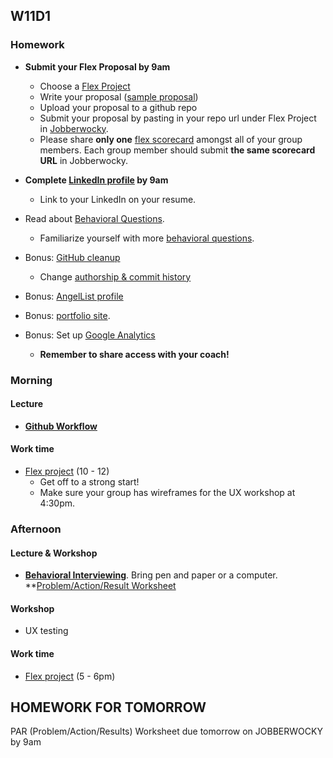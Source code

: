 ## W11D1
### Homework
* **Submit your Flex Proposal by 9am**
  * Choose a [Flex Project][flex-project]
  * Write your proposal ([sample proposal][flex-sample-proposal])
  * Upload your proposal to a github repo
  * Submit your proposal by pasting in your repo url under Flex Project in [Jobberwocky][Jobberwocky].
  * Please share **only one** [flex scorecard][flex-scorecard] amongst all of your group members. Each group member should submit **the same scorecard URL** in Jobberwocky.

* **Complete [LinkedIn profile][linkedin] by 9am**
  * Link to your LinkedIn on your resume.
* Read about [Behavioral Questions][behavioral-questions].
  * Familiarize yourself with more [behavioral questions][31-questions].
* Bonus: [GitHub cleanup][github]
  * Change [authorship & commit history][github-history]
* Bonus: [AngelList profile][angellist]
* Bonus: [portfolio site][portfolio].
* Bonus: Set up [Google Analytics][analytics-sparknotes]
  * **Remember to share access with your coach!**

### Morning

#### Lecture
* [**Github Workflow**][git-workflow]

#### Work time
* [Flex project][flex-project] (10 - 12)
  * Get off to a strong start!
  * Make sure your group has wireframes for the UX workshop at 4:30pm.

### Afternoon

#### Lecture & Workshop
* **[Behavioral Interviewing][behavioral-questions]**. Bring pen and paper or a computer.
**[Problem/Action/Result Worksheet](https://docs.google.com/presentation/d/15ZM9azUssmhUL6A1apWdh76ceIi2OVMQw-Bj9iX6f64/edit#slide=id.p)

#### Workshop
* UX testing

#### Work time
* [Flex project][flex-project] (5 - 6pm)

## HOMEWORK FOR TOMORROW
PAR (Problem/Action/Results) Worksheet due tomorrow on JOBBERWOCKY by 9am

<!-- LINKS -->
<!-- Job Search Projects -->
[flex-project]: ../projects/flex-project/flex-project.md
[flex-sample-proposal]: ../projects/flex-project/flex-sample-proposal2/README.md
[flex-scorecard]: https://docs.google.com/spreadsheets/d/18tWMvVYWXgPqz0g7MwKQ3EGWKczxQaeTuISgfo34PqM/edit?usp=sharing
[portfolio]: ../application-materials/portfolio/portfolio.md
[analytics-sparknotes]: ../projects/google-analytics/google-analytics-sparknotes.md
[git-workflow]: ../projects/git-workflow.md

<!-- Online Presence -->
[linkedin]: ../application-materials/linkedin/linkedin.md
[github]: ../application-materials/github/github.md
[readme]: ../projects/example-readmes.md
[github-history]: https://github.com/appacademy/curriculum/blob/9f6dfc224cd16702269e9179420062ded86116d8/ruby/readings/git-fix-authorship.md
[angellist]: ../application-materials/angellist/angellist.md

<!-- Internal Resources -->
[Jobberwocky]: http://progress.appacademy.io/jobberwocky

<!-- Self Presentation -->
[personal-pitch-video]: ../meta/app-academy/uploading-personal-pitch-video.md
[behavioral-questions]: ../soft-skills/interviewing/behavioral-questions.md
[31-questions]: https://www.themuse.com/advice/30-behavioral-interview-questions-you-should-be-ready-to-answer
